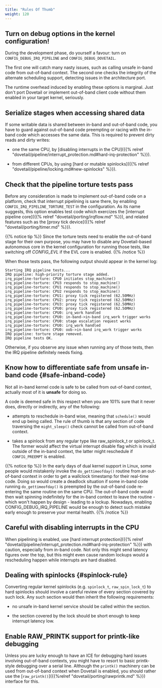 ```yaml
---
title: "Rules Of Thumb"
weight: 120
---
```


## Turn on debug options in the kernel configuration!

During the development phase, do yourself a favour: turn on
`CONFIG_DEBUG_IRQ_PIPELINE` and `CONFIG_DEBUG_DOVETAIL`.

The first one will catch many nasty issues, such as calling unsafe
in-band code from out-of-band context. The second one checks the
integrity of the alternate scheduling support, detecting issues in the
architecture port.

The runtime overhead induced by enabling these options is
marginal. Just don't port Dovetail or implement out-of-band client
code without them enabled in your target kernel, seriously.

## Serialize stages when accessing shared data

If some writable data is shared between in-band and out-of-band code,
you have to guard against out-of-band code preempting or racing with
the in-band code which accesses the same data. This is required to
prevent dirty reads and dirty writes:

- one the same CPU, by [disabling interrupts in the CPU]({{% relref
  "dovetail/pipeline/interrupt_protection.md#hard-irq-protection" %}}).

- from different CPUs, by using [hard or mutable spinlocks]({{% relref
  "dovetail/pipeline/locking.md#new-spinlocks" %}}).

## Check that the pipeline torture tests pass

Before any consideration is made to implement out-of-band code on a
platform, check that interrupt pipelining is sane there, by enabling
`CONFIG_IRQ_PIPELINE_TORTURE_TEST` in the configuration. As its name
suggests, this option enables test code which exercizes the [interrupt
pipeline core]({{% relref "dovetail/porting/irqflow.md" %}}),
and related features such as the [proxy tick device]({{% relref
"dovetail/porting/timer.md" %}}).

{{% notice tip %}}
Since the torture tests need to enable the out-of-band stage for their
own purpose, you may have to disable any Dovetail-based autonomous core in
the kernel configuration for running those tests, like switching off
_CONFIG_EVL_ if the EVL core is enabled.
{{% /notice %}}

When those tests pass, the following output should appear in the
kernel log:
```
Starting IRQ pipeline tests...
IRQ pipeline: high-priority torture stage added.
irq_pipeline-torture: CPU0 initiates stop_machine()
irq_pipeline-torture: CPU3 responds to stop_machine()
irq_pipeline-torture: CPU1 responds to stop_machine()
irq_pipeline-torture: CPU2 responds to stop_machine()
irq_pipeline-torture: CPU1: proxy tick registered (62.50MHz)
irq_pipeline-torture: CPU2: proxy tick registered (62.50MHz)
irq_pipeline-torture: CPU3: proxy tick registered (62.50MHz)
irq_pipeline-torture: CPU0: proxy tick registered (62.50MHz)
irq_pipeline-torture: CPU0: irq_work handled
irq_pipeline-torture: CPU0: in-band->in-band irq_work trigger works
irq_pipeline-torture: CPU0: stage escalation request works
irq_pipeline-torture: CPU0: irq_work handled
irq_pipeline-torture: CPU0: oob->in-band irq_work trigger works
IRQ pipeline: torture stage removed.
IRQ pipeline tests OK.
```

Otherwise, if you observe any issue when running any of those tests,
then the IRQ pipeline definitely needs fixing.

## Know how to differentiate safe from unsafe in-band code {#safe-inband-code}

Not all in-band kernel code is safe to be called from out-of-band
context, actually most of it is **unsafe** for doing so.

A code is deemed safe in this respect when you are 101% sure that it
never does, directly or indirectly, any of the following:

- attempts to reschedule in-band wise, meaning that `schedule()` would
  end up being called. The rule of thumb is that any section of code
  traversing the `might_sleep()` check cannot be called from
  out-of-band context.

- takes a spinlock from any regular type like raw_spinlock_t or
  spinlock_t. The former would affect the virtual interrupt disable
  flag which is invalid outside of the in-band context, the latter
  might reschedule if `CONFIG_PREEMPT` is enabled.

{{% notice tip %}}
In the early days of dual kernel support in Linux, some people would
mistakenly invoke the `do_gettimeofday()` routine from an out-of-band
context in order to get a wallclock timestamp for their real-time
code. Doing so would create a deadlock situation if some in-band code
running `do_gettimeofday()` is preempted by the out-of-band code
re-entering the same routine on the same CPU.  The out-of-band code
would then wait spinning indefinitely for the in-band context to leave the
routine - which won't happen by design - leading to a lockup.  Nowadays,
enabling CONFIG_DEBUG_IRQ_PIPELINE would be enough to detect such mistake
early enough to preserve your mental health.
{{% /notice %}}

## Careful with disabling interrupts in the CPU

When pipelining is enabled, use [hard interrupt protection]({{% relref
"dovetail/pipeline/interrupt_protection.md#hard-irq-protection" %}}) with
caution, especially from in-band code. Not only this might send
latency figures over the top, but this might even cause random lockups
would a rescheduling happen while interrupts are hard disabled.

## Dealing with spinlocks {#spinlock-rule}

Converting regular kernel spinlocks (e.g. `spinlock_t`,
`raw_spin_lock_t`) to hard spinlocks should involve a careful review
of every section covered by such lock. Any such section would then
inherit the following requirements:

- no unsafe in-band kernel service should be called within the
  section.

- the section covered by the lock should be short enough to keep
  interrupt latency low.

## Enable RAW_PRINTK support for printk-like debugging

Unless you are lucky enough to have an ICE for debugging hard issues
involving out-of-band contexts, you might have to resort to basic
printk-style debugging over a serial line. Although the `printk()`
machinery can be used from out-of-band context when Dovetail is
enabled, you should rather use the [`raw_printk()`]({{%relref
"dovetail/porting/rawprintk.md" %}}) interface for
this.

